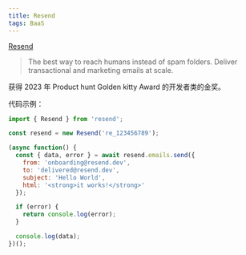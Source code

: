 ```yaml
---
title: Resend
tags: BaaS
---
```


[Resend](https://resend.com/)
> The best way to reach humans instead of spam folders. Deliver transactional and marketing emails at scale.

获得 2023 年 Product hunt Golden kitty Award 的开发者类的金奖。

代码示例：
```javascript
import { Resend } from 'resend';

const resend = new Resend('re_123456789');

(async function() {
  const { data, error } = await resend.emails.send({
    from: 'onboarding@resend.dev',
    to: 'delivered@resend.dev',
    subject: 'Hello World',
    html: '<strong>it works!</strong>'
  });

  if (error) {
    return console.log(error);
  }

  console.log(data);
})();
```
